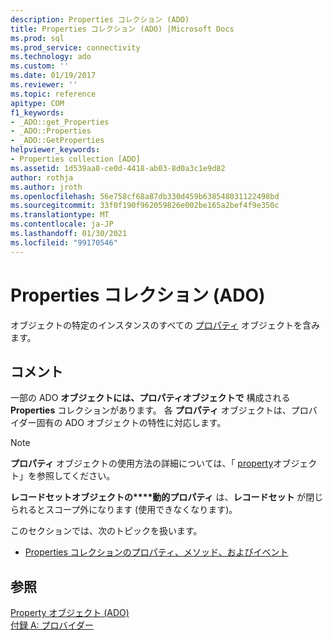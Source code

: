 ```yaml
---
description: Properties コレクション (ADO)
title: Properties コレクション (ADO) |Microsoft Docs
ms.prod: sql
ms.prod_service: connectivity
ms.technology: ado
ms.custom: ''
ms.date: 01/19/2017
ms.reviewer: ''
ms.topic: reference
apitype: COM
f1_keywords:
- _ADO::get_Properties
- _ADO::Properties
- _ADO::GetProperties
helpviewer_keywords:
- Properties collection [ADO]
ms.assetid: 1d539aa8-ce0d-4418-ab03-8d0a3c1e9d82
author: rothja
ms.author: jroth
ms.openlocfilehash: 56e758cf68a87db330d459b638548031122498bd
ms.sourcegitcommit: 33f0f190f962059826e002be165a2bef4f9e350c
ms.translationtype: MT
ms.contentlocale: ja-JP
ms.lasthandoff: 01/30/2021
ms.locfileid: "99170546"
---
```

# <a name="properties-collection-ado"></a>Properties コレクション (ADO)
オブジェクトの特定のインスタンスのすべての [プロパティ](./property-object-ado.md) オブジェクトを含みます。  
  
## <a name="remarks"></a>コメント  
 一部の ADO **オブジェクトには、プロパティオブジェクトで** 構成される **Properties** コレクションがあります。 各 **プロパティ** オブジェクトは、プロバイダー固有の ADO オブジェクトの特性に対応します。  
  
> [!NOTE]
>  **プロパティ** オブジェクトの使用方法の詳細については、「 [property](./property-object-ado.md)オブジェクト」を参照してください。  
  
 **レコードセットオブジェクトの****動的プロパティ** は、**レコードセット** が閉じられるとスコープ外になります (使用できなくなります)。  
  
 このセクションでは、次のトピックを扱います。  
  
-   [Properties コレクションのプロパティ、メソッド、およびイベント](./properties-collection-properties-methods-and-events.md)  
  
## <a name="see-also"></a>参照  
 [Property オブジェクト (ADO)](./property-object-ado.md)   
 [付録 A: プロバイダー](../../guide/appendixes/appendix-a-providers.md)